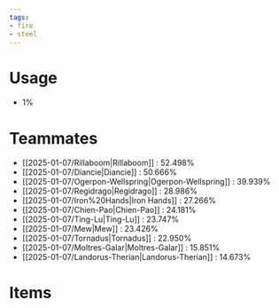 ```yaml
---
tags:
- fire
- steel
---
```

# Usage
- 1%
# Teammates
- [[2025-01-07/Rillaboom|Rillaboom]] : 52.498%
- [[2025-01-07/Diancie|Diancie]] : 50.666%
- [[2025-01-07/Ogerpon-Wellspring|Ogerpon-Wellspring]] : 39.939%
- [[2025-01-07/Regidrago|Regidrago]] : 28.986%
- [[2025-01-07/Iron%20Hands|Iron Hands]] : 27.266%
- [[2025-01-07/Chien-Pao|Chien-Pao]] : 24.181%
- [[2025-01-07/Ting-Lu|Ting-Lu]] : 23.747%
- [[2025-01-07/Mew|Mew]] : 23.426%
- [[2025-01-07/Tornadus|Tornadus]] : 22.950%
- [[2025-01-07/Moltres-Galar|Moltres-Galar]] : 15.851%
- [[2025-01-07/Landorus-Therian|Landorus-Therian]] : 14.673%
# Items